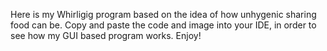 Here is my Whirligig program based on the idea of how unhygenic sharing food can be. Copy and paste the code and image into your IDE, in order to see how my GUI based program works. Enjoy!
